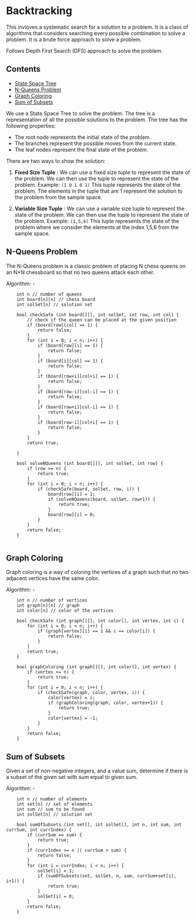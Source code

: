 # Backtracking 

This invloves a systematic search for a solution to a problem. It is a class of algorithms that considers searching every possible combination to solve a problem. It is a brute force approach to solve a problem.

Follows Depth First Search (DFS) approach to solve the problem. 

## Contents

- [State Space Tree](#state-space-tree)
- [N-Queens Problem](#n-queens-problem)
- [Graph Coloring](#graph-coloring)
- [Sum of Subsets](#sum-of-subsets)



We use a State Space Tree to solve the problem. The tree is a representation of all the possible solutions to the problem. The tree has the following properties:
- The root node represents the initial state of the problem.
- The branches represent the possible moves from the current state.
- The leaf nodes represent the final state of the problem.

There are two ways to show the solution:
1. **Fixed Size Tuple** : We can use a fixed size tuple to represent the state of the problem. We can then use the tuple to represent the state of the problem.
Example: ```(1 0 1 0 1)``` This tuple represents the state of the problem.
The elements in the tuple that are 1 represent the solution to the problem from the sample space. 

2. **Variable Size Tuple** : We can use a variable size tuple to represent the state of the problem. We can then use the tuple to represent the state of the problem.
Example: ```(1,5,6)``` This tuple represents the state of the problem where we consider the elements at the index 1,5,6 from the sample space.

## N-Queens Problem

The N-Queens problem is a classic problem of placing N chess queens on an N×N chessboard so that no two queens attack each other.

Algorithm: -
```
    int n // number of queens
    int board[n][n] // chess board
    int solSet[n] // solution set

    bool checkSafe (int board[][], int solSet, int row, int col) {
        // check if the queen can be placed at the given position
        if (board[row][col] == 1) {
            return false;
        }
        for (int i = 0; i < n; i++) {
            if (board[row][i] == 1) {
                return false;
            }
            if (board[i][col] == 1) {
                return false;
            }
            if (board[row+i][col+i] == 1) {
                return false;
            }
            if (board[row-i][col-i] == 1) {
                return false;
            }
            if (board[row+i][col-i] == 1) {
                return false;
            }
            if (board[row-i][col+i] == 1) {
                return false;
            }
        }
        return true;

    }

    bool solveNQueens (int board[][], int solSet, int row) {
        if (row >= n) {
            return true;
        }
        for (int i = 0; i < n; i++) {
            if (checkSafe(board, solSet, row, i)) {
                board[row][i] = 1;
                if (solveNQueens(board, solSet, row+1)) {
                    return true;
                }
                board[row][i] = 0;
            }
        }
        return false;
    }


```

## Graph Coloring

Graph coloring is a way of coloring the vertices of a graph such that no two adjacent vertices have the same color.

Algorithm: -
```
    int n // number of vertices
    int graph[n][n] // graph
    int color[n] // color of the vertices

    bool checkSafe (int graph[][], int color[], int vertex, int c) {
        for (int i = 0; i < n; i++) {
            if (graph[vertex][i] == 1 && c == color[i]) {
                return false;
            }
        }
        return true;
    }

    bool graphColoring (int graph[][], int color[], int vertex) {
        if (vertex >= n) {
            return true;
        }
        for (int i = 0; i < n; i++) {
            if (checkSafe(graph, color, vertex, i)) {
                color[vertex] = i;
                if (graphColoring(graph, color, vertex+1)) {
                    return true;
                }
                color[vertex] = -1;
            }
        }
        return false;
    }

```

## Sum of Subsets

Given a set of non-negative integers, and a value sum, determine if there is a subset of the given set with sum equal to given sum.

Algorithm: -
```
    int n // number of elements
    int set[n] // set of elements
    int sum // sum to be found
    int solSet[n] // solution set

    bool sumOfSubsets (int set[], int solSet[], int n, int sum, int currSum, int currIndex) {
        if (currSum == sum) {
            return true;
        }
        if (currIndex >= n || currSum > sum) {
            return false;
        }
        for (int i = currIndex; i < n; i++) {
            solSet[i] = 1;
            if (sumOfSubsets(set, solSet, n, sum, currSum+set[i], i+1)) {
                return true;
            }
            solSet[i] = 0;
        }
        return false;
    }

```

